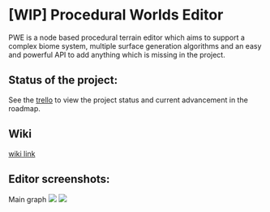 # [WIP] Procedural Worlds Editor

PWE is a node based procedural terrain editor which aims to support a complex biome system, multiple surface generation algorithms and an easy and powerful API to add anything which is missing in the project.

## Status of the project:
See the [trello](https://trello.com/b/ycMeDDPc/procedural-worlds) to view the project status and current advancement in the roadmap.

## Wiki
[wiki link](https://github.com/alelievr/Procedural-Worlds-Editor/wiki)

## Editor screenshots:
Main graph
![](https://image.noelshack.com/fichiers/2017/39/5/1506712114-graph-github.png)
![](https://image.noelshack.com/fichiers/2017/39/5/1506712364-screen-shot-2017-09-29-at-9-12-23-pm.png)
